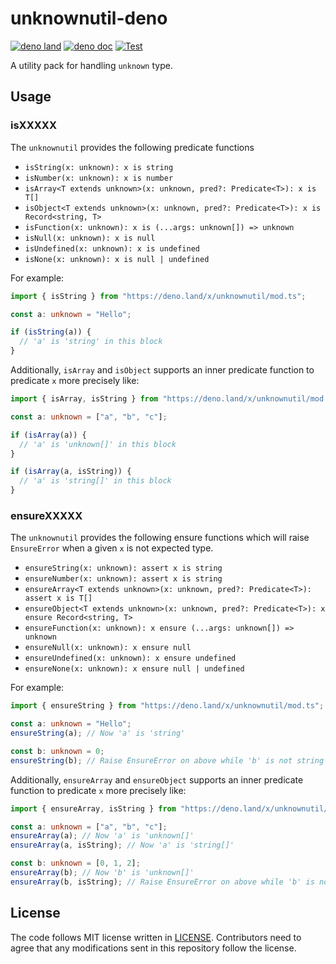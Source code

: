 # unknownutil-deno

[![deno land](http://img.shields.io/badge/available%20on-deno.land/x-lightgrey.svg?logo=deno)](https://deno.land/x/unknownutil)
[![deno doc](https://doc.deno.land/badge.svg)](https://doc.deno.land/https/deno.land/x/unknownutil/mod.ts)
[![Test](https://github.com/lambdalisue/unknownutil-deno/workflows/Test/badge.svg)](https://github.com/lambdalisue/unknownutil-deno/actions?query=workflow%3ATest)

A utility pack for handling `unknown` type.

[deno]: https://deno.land/

## Usage

### isXXXXX

The `unknownutil` provides the following predicate functions

- `isString(x: unknown): x is string`
- `isNumber(x: unknown): x is number`
- `isArray<T extends unknown>(x: unknown, pred?: Predicate<T>): x is T[]`
- `isObject<T extends unknown>(x: unknown, pred?: Predicate<T>): x is Record<string, T>`
- `isFunction(x: unknown): x is (...args: unknown[]) => unknown`
- `isNull(x: unknown): x is null`
- `isUndefined(x: unknown): x is undefined`
- `isNone(x: unknown): x is null | undefined`

For example:

```typescript
import { isString } from "https://deno.land/x/unknownutil/mod.ts";

const a: unknown = "Hello";

if (isString(a)) {
  // 'a' is 'string' in this block
}
```

Additionally, `isArray` and `isObject` supports an inner predicate function to
predicate `x` more precisely like:

```typescript
import { isArray, isString } from "https://deno.land/x/unknownutil/mod.ts";

const a: unknown = ["a", "b", "c"];

if (isArray(a)) {
  // 'a' is 'unknown[]' in this block
}

if (isArray(a, isString)) {
  // 'a' is 'string[]' in this block
}
```

### ensureXXXXX

The `unknownutil` provides the following ensure functions which will raise
`EnsureError` when a given `x` is not expected type.

- `ensureString(x: unknown): assert x is string`
- `ensureNumber(x: unknown): assert x is string`
- `ensureArray<T extends unknown>(x: unknown, pred?: Predicate<T>): assert x is T[]`
- `ensureObject<T extends unknown>(x: unknown, pred?: Predicate<T>): x ensure Record<string, T>`
- `ensureFunction(x: unknown): x ensure (...args: unknown[]) => unknown`
- `ensureNull(x: unknown): x ensure null`
- `ensureUndefined(x: unknown): x ensure undefined`
- `ensureNone(x: unknown): x ensure null | undefined`

For example:

```typescript
import { ensureString } from "https://deno.land/x/unknownutil/mod.ts";

const a: unknown = "Hello";
ensureString(a); // Now 'a' is 'string'

const b: unknown = 0;
ensureString(b); // Raise EnsureError on above while 'b' is not string
```

Additionally, `ensureArray` and `ensureObject` supports an inner predicate
function to predicate `x` more precisely like:

```typescript
import { ensureArray, isString } from "https://deno.land/x/unknownutil/mod.ts";

const a: unknown = ["a", "b", "c"];
ensureArray(a); // Now 'a' is 'unknown[]'
ensureArray(a, isString); // Now 'a' is 'string[]'

const b: unknown = [0, 1, 2];
ensureArray(b); // Now 'b' is 'unknown[]'
ensureArray(b, isString); // Raise EnsureError on above while 'b' is not string array
```

## License

The code follows MIT license written in [LICENSE](./LICENSE). Contributors need
to agree that any modifications sent in this repository follow the license.
